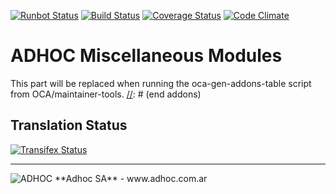 [![Runbot Status](http://runbot.adhoc.com.ar/runbot/badge/flat/15/8.0.svg)](http://runbot.adhoc.com.ar/runbot/repo/github-com-ingadhoc-miscellaneous-15)
[![Build Status](https://travis-ci.org/ingadhoc/miscellaneous.svg?branch=8.0)](https://travis-ci.org/ingadhoc/miscellaneous)
[![Coverage Status](https://coveralls.io/repos/ingadhoc/miscellaneous/badge.png?branch=8.0)](https://coveralls.io/r/ingadhoc/miscellaneous?branch=8.0)
[![Code Climate](https://codeclimate.com/github/ingadhoc/miscellaneous/badges/gpa.svg)](https://codeclimate.com/github/ingadhoc/miscellaneous)

# ADHOC Miscellaneous Modules

[//]: # (addons)
This part will be replaced when running the oca-gen-addons-table script from OCA/maintainer-tools.
[//]: # (end addons)

Translation Status
------------------
[![Transifex Status](https://www.transifex.com/projects/p/ingadhoc-miscellaneous-8-0/chart/image_png)](https://www.transifex.com/projects/p/ingadhoc-miscellaneous-8-0)

----

<img alt="ADHOC" src="http://fotos.subefotos.com/83fed853c1e15a8023b86b2b22d6145bo.png" />
**Adhoc SA** - www.adhoc.com.ar

